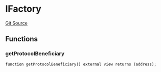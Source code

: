 # IFactory
[Git Source](https://github.com/typicalHuman/mini-dex/blob/367be2f904fa01431ef0195942219e881b6ff724/contracts\Pool.sol)


## Functions
### getProtocolBeneficiary


```solidity
function getProtocolBeneficiary() external view returns (address);
```

